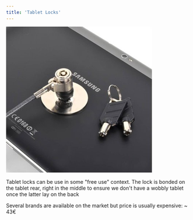 ```yaml
---
title: 'Tablet Locks'
---
```


![](secuplus-tablet-lock.jpg)

Tablet locks can be use in some "free use" context. The lock is bonded on the tablet rear, right in the middle to ensure we don't have a wobbly tablet once the latter lay on the back

Several brands are available on the market but price is usually expensive: ~ 43€
